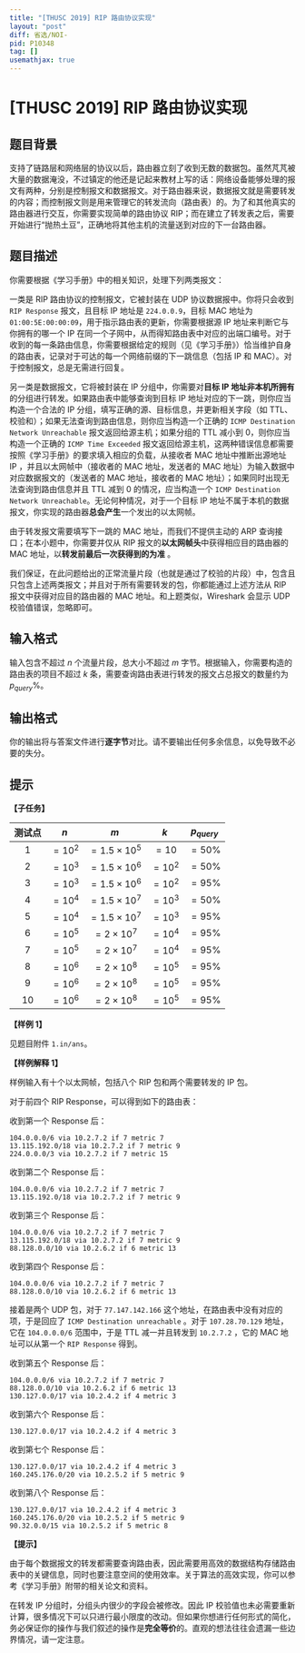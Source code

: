 ```yaml
---
title: "[THUSC 2019] RIP 路由协议实现"
layout: "post"
diff: 省选/NOI-
pid: P10348
tag: []
usemathjax: true
---
```


# [THUSC 2019] RIP 路由协议实现
## 题目背景

支持了链路层和网络层的协议以后，路由器立刻了收到无数的数据包。虽然芃芃被大量的数据淹没，不过镇定的他还是记起来教材上写的话：网络设备能够处理的报文有两种，分别是控制报文和数据报文。对于路由器来说，数据报文就是需要转发的内容；而控制报文则是用来管理它的转发流向（路由表）的。为了和其他真实的路由器进行交互，你需要实现简单的路由协议 RIP；而在建立了转发表之后，需要开始进行“抛热土豆”，正确地将其他主机的流量送到对应的下一台路由器。
## 题目描述

你需要根据《学习手册》中的相关知识，处理下列两类报文：

一类是 RIP 路由协议的控制报文，它被封装在 UDP 协议数据报中。你将只会收到 `RIP Response` 报文，且目标 IP 地址是 `224.0.0.9`，目标 MAC 地址为 `01:00:5E:00:00:09`，用于指示路由表的更新，你需要根据源 IP 地址来判断它与你拥有的哪一个 IP 在同一个子网中，从而得知路由表中对应的出端口编号。对于收到的每一条路由信息，你需要根据给定的规则（见《学习手册》）恰当维护自身的路由表，记录对于可达的每一个网络前缀的下一跳信息（包括 IP 和 MAC）。对于控制报文，总是无需进行回复。

另一类是数据报文，它将被封装在 IP 分组中，你需要对**目标 IP 地址非本机所拥有**的分组进行转发。如果路由表中能够查询到目标 IP 地址对应的下一跳，则你应当构造一个合法的 IP 分组，填写正确的源、目标信息，并更新相关字段（如 TTL、校验和）；如果无法查询到路由信息，则你应当构造一个正确的 `ICMP Destination Network Unreachable` 报文返回给源主机；如果分组的 TTL 减小到 0，则你应当构造一个正确的 `ICMP Time Exceeded` 报文返回给源主机，这两种错误信息都需要按照《学习手册》的要求填入相应的负载，从接收者 MAC 地址中推断出源地址 IP ，并且以太网帧中（接收者的 MAC 地址，发送者的 MAC 地址）为输入数据中对应数据报文的（发送者的 MAC 地址，接收者的 MAC 地址）；如果同时出现无法查询到路由信息并且 TTL 减到 0 的情况，应当构造一个 `ICMP Destination Network Unreachable`。无论何种情况，对于一个目标 IP 地址不属于本机的数据报文，你实现的路由器**总会产生**一个发出的以太网帧。

由于转发报文需要填写下一跳的 MAC 地址，而我们不提供主动的 ARP 查询接口；在本小题中，你需要并仅从 RIP 报文的**以太网帧头**中获得相应目的路由器的 MAC 地址，以**转发前最后一次获得到的为准** 。

我们保证，在此问题给出的正常流量片段（也就是通过了校验的片段）中，包含且只包含上述两类报文；并且对于所有需要转发的包，你都能通过上述方法从 RIP 报文中获得对应目的路由器的 MAC 地址。和上题类似，Wireshark 会显示 UDP 校验值错误，忽略即可。
## 输入格式

输入包含不超过 $n$ 个流量片段，总大小不超过 $m$ 字节。根据输入，你需要构造的路由表的项目不超过 $k$ 条，需要查询路由表进行转发的报文占总报文的数量约为 $p_{query}\%$。
## 输出格式

你的输出将与答案文件进行**逐字节**对比。请不要输出任何多余信息，以免导致不必要的失分。
## 提示

**【子任务】**

| 测试点 | $n$ | $m$ | $k$ | $p_{query}$ |
| :--: | :--: | :--: | :--: | :--: |
| 1 | $=10^2$ | $=1.5\times 10^5$ | $=10$ | $=50\%$ |
| 2 | $=10^3$ | $=1.5\times 10^6$ | $=10^2$ | $=50\%$ |
| 3 | $=10^3$ | $=1.5\times 10^6$ | $=10^2$ | $=95\%$ |
| 4 | $=10^4$ | $=1.5\times 10^7$ | $=10^3$ | $=50\%$ |
| 5 | $=10^4$ | $=1.5\times 10^7$ | $=10^3$ | $=95\%$ |
| 6 | $=10^5$ | $=2\times 10^7$ | $=10^4$ | $=95\%$ |
| 7 | $=10^5$ | $=2\times 10^7$ | $=10^4$ | $=95\%$ |
| 8 | $=10^6$ | $=2\times 10^8$ | $=10^5$ | $=95\%$ |
| 9 | $=10^6$ | $=2\times 10^8$ | $=10^5$ | $=95\%$ |
| 10 | $=10^6$ | $=2\times 10^8$ | $=10^5$ | $=95\%$ |

**【样例 1】**

见题目附件 `1.in/ans`。

**【样例解释 1】**

样例输入有十个以太网帧，包括八个 RIP 包和两个需要转发的 IP 包。

对于前四个 RIP Response，可以得到如下的路由表：

收到第一个 Response 后：

```
104.0.0.0/6 via 10.2.7.2 if 7 metric 7
13.115.192.0/18 via 10.2.7.2 if 7 metric 9
224.0.0.0/3 via 10.2.7.2 if 7 metric 15
```

收到第二个 Response 后：

```
104.0.0.0/6 via 10.2.7.2 if 7 metric 7
13.115.192.0/18 via 10.2.7.2 if 7 metric 9
```

收到第三个 Response 后：

```
104.0.0.0/6 via 10.2.7.2 if 7 metric 7
13.115.192.0/18 via 10.2.7.2 if 7 metric 9
88.128.0.0/10 via 10.2.6.2 if 6 metric 13
```

收到第四个 Response 后：

```
104.0.0.0/6 via 10.2.7.2 if 7 metric 7
88.128.0.0/10 via 10.2.6.2 if 6 metric 13
```

接着是两个 UDP 包，对于 `77.147.142.166` 这个地址，在路由表中没有对应的项，于是回应了 `ICMP Destination unreachable` 。对于 `107.28.70.129` 地址，它在 `104.0.0.0/6` 范围中，于是 TTL 减一并且转发到 `10.2.7.2` ，它的 MAC 地址可以从第一个 `RIP Response` 得到。

收到第五个 Response 后：

```
104.0.0.0/6 via 10.2.7.2 if 7 metric 7
88.128.0.0/10 via 10.2.6.2 if 6 metric 13
130.127.0.0/17 via 10.2.4.2 if 4 metric 3
```

收到第六个 Response 后：

```
130.127.0.0/17 via 10.2.4.2 if 4 metric 3
```

收到第七个 Response 后：

```
130.127.0.0/17 via 10.2.4.2 if 4 metric 3
160.245.176.0/20 via 10.2.5.2 if 5 metric 9
```

收到第八个 Response 后：

```
130.127.0.0/17 via 10.2.4.2 if 4 metric 3
160.245.176.0/20 via 10.2.5.2 if 5 metric 9
90.32.0.0/15 via 10.2.5.2 if 5 metric 8
```

**【提示】**

由于每个数据报文的转发都需要查询路由表，因此需要用高效的数据结构存储路由表中的关键信息，同时也要注意空间的使用效率。关于算法的高效实现，你可以参考《学习手册》附带的相关论文和资料。

在转发 IP 分组时，分组头内很少的字段会被修改。因此 IP 校验值也未必需要重新计算，很多情况下可以只进行最小限度的改动。但如果你想进行任何形式的简化，务必保证你的操作与我们叙述的操作是**完全等价**的。直观的想法往往会遗漏一些边界情况，请一定注意。
